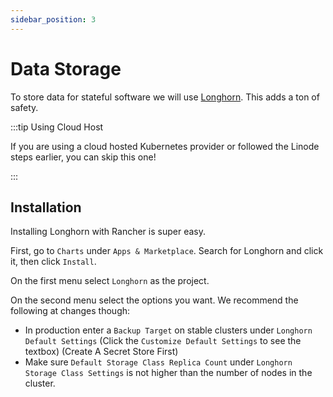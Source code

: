 ```yaml
---
sidebar_position: 3
---
```


# Data Storage

To store data for stateful software we will use [Longhorn](https://longhorn.io). This adds a ton of safety.

:::tip Using Cloud Host

If you are using a cloud hosted Kubernetes provider or followed the Linode steps earlier, you can skip this one!

:::

## Installation

Installing Longhorn with Rancher is super easy.

First, go to `Charts` under `Apps & Marketplace`. Search for Longhorn and click it, then click `Install`.

On the first menu select `Longhorn` as the project.

On the second menu select the options you want. We recommend the following at changes though:

- In production enter a `Backup Target` on stable clusters under `Longhorn Default Settings` (Click the `Customize Default Settings` to see the textbox) (Create A Secret Store First)
- Make sure `Default Storage Class Replica Count` under `Longhorn Storage Class Settings` is not higher than the number of nodes in the cluster.
